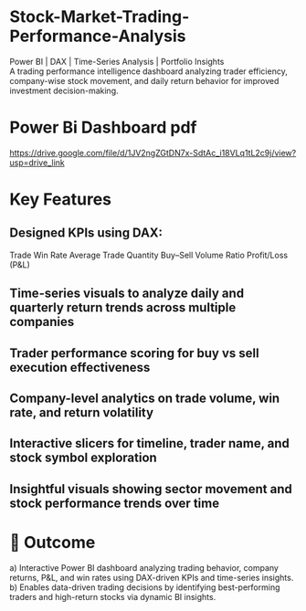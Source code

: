 # Stock-Market-Trading-Performance-Analysis
Power BI | DAX | Time-Series Analysis | Portfolio Insights  
A trading performance intelligence dashboard analyzing trader efficiency, company-wise stock movement, and daily return behavior for improved investment decision-making.

# Power Bi Dashboard pdf
https://drive.google.com/file/d/1JV2ngZGtDN7x-SdtAc_i18VLq1tL2c9j/view?usp=drive_link 

# Key Features

## Designed KPIs using DAX:
Trade Win Rate
Average Trade Quantity
Buy–Sell Volume Ratio
Profit/Loss (P&L)

## Time-series visuals to analyze daily and quarterly return trends across multiple companies

## Trader performance scoring for buy vs sell execution effectiveness

## Company-level analytics on trade volume, win rate, and return volatility

## Interactive slicers for timeline, trader name, and stock symbol exploration

## Insightful visuals showing sector movement and stock performance trends over time

# 🧠 Outcome
a) Interactive Power BI dashboard analyzing trading behavior, company returns, P&L, and win rates using DAX-driven KPIs and time-series insights.
b) Enables data-driven trading decisions by identifying best-performing traders and high-return stocks via dynamic BI insights.
